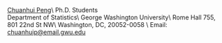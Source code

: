  [Chuanhui Peng](https://statistics.columbian.gwu.edu/huixia-wang)\\
            Ph.D. Students\
            Department of Statistics\\
            George Washington University\\
            Rome Hall 755, 801 22nd St NW\\
            Washington, DC, 20052-0058 \\
            Email: <a href="mailto:chuanhuip@email.gwu.edu">chuanhuip@email.gwu.edu</a>